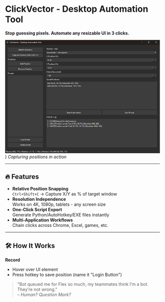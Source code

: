 # ClickVector - Desktop Automation Tool   
**Stop guessing pixels. Automate any resizable UI in 3 clicks.**  

![Demo](https://raw.githubusercontent.com/Kirbyy1/ClickVector/refs/heads/main/preview.png)) *Capturing positions in action*

---

## 🔥 Features  
- **Relative Position Snapping**  
  `Ctrl+Shift+C` → Capture X/Y as % of target window  
- **Resolution Independence**  
  Works on 4K, 1080p, tablets - any screen size  
- **One-Click Script Export**  
  Generate Python/AutoHotkey/EXE files instantly  
- **Multi-Application Workflows**  
  Chain clicks across Chrome, Excel, games, etc.  

---

## 🛠️ How It Works  

**Record**  
   - Hover over UI element  
   - Press hotkey to save position (name it "Login Button")  


> "Bot queued me for Flex so much, my teammates think I’m a bot. They’re not wrong."  
> *– Human? Question Mark?*
